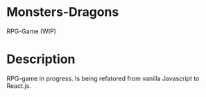 # Monsters-Dragons
RPG-Game (WIP)

# Description 
RPG-game in progress. Is being refatored from vanilla Javascript to React.js.

